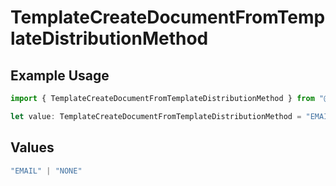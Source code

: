# TemplateCreateDocumentFromTemplateDistributionMethod

## Example Usage

```typescript
import { TemplateCreateDocumentFromTemplateDistributionMethod } from "@documenso/sdk-typescript/models/operations";

let value: TemplateCreateDocumentFromTemplateDistributionMethod = "EMAIL";
```

## Values

```typescript
"EMAIL" | "NONE"
```